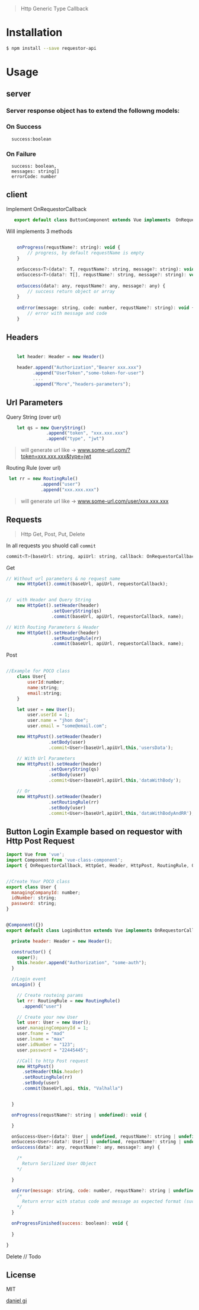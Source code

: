 
> Http Generic Type Callback

# Installation

```sh
$ npm install --save requestor-api   
```

# Usage

## **server** 
### Server response object has to extend the followng models:
  ### On Success
      success:boolean
  ### On Failure
      success: boolean,
      messages: string[]
      errorCode: number

## **client** 
Implement OnRequestorCallback
```javascript
   export default class ButtonComponent extends Vue implements  OnRequestorCallback{...}
```

Will implements 3 methods
```javascript
    
    onProgress(requstName?: string): void {
        // progress, by default requestName is empty
    }

    onSuccess<T>(data?: T, requstName?: string, message?: string): void;
    onSuccess<T>(data?: T[], requstName?: string, message?: string): void;
    
    onSuccess(data?: any, requstName?: any, message?: any) {
        // success return object or array
    }
    
    onError(message: string, code: number, requstName?: string): void {
        // error with message and code
    }
```
## Headers
```javascript
    
    let header: Header = new Header()
    
    header.append("Authorization","Bearer xxx.xxx")
          .append("UserToken","some-token-for-user")
          ....
          .append("More","headers-parameters");
```
## Url Parameters

 Query String (over url)

```javascript
    let qs = new QueryString()
               .append("token", "xxx.xxx.xxx")
               .append("type", "jwt")

```
> will generate url like -> www.some-url.com/?token=xxx.xxx.xxx&type=jwt

 Routing Rule (over url)

```javascript
 let rr = new RoutingRule()
             .append("user")
             .append("xxx.xxx.xxx")
```
> will generate url like -> www.some-url.com/user/xxx.xxx.xxx

## Requests

> Http Get, Post, Put, Delete

In all requests you shuold call `commit`
```javascript
commit<T>(baseUrl: string, apiUrl: string, callback: OnRequestorCallback, requestName?: string): void;
 ```

Get

```javascript
// Without url parameters & no request name
    new HttpGet().commit(baseUrl, apiUrl, requestorCallback);


//  with Header and Query String
    new HttpGet().setHeader(header)
                 .setQueryString(qs)
                 .commit(baseUrl, apiUrl, requestorCallback, name);

// With Routing Parameters & Header
    new HttpGet().setHeader(header)
                 .setRoutingRule(rr)
                 .commit(baseUrl, apiUrl, requestorCallback, name);

```
Post

```javascript

//Example for POCO class
    class User{
        userId:number;
        name:string;
        email:string;
    }

    let user = new User();
        user.userId = 1;
        user.name = "jhon doe";
        user.email = "some@email.com";

    new HttpPost().setHeader(header)
                .setBody(user)
                .commit<User>(baseUrl,apiUrl,this,'usersData');

    // With Url Parameters
    new HttpPost().setHeader(header)
                .setQueryString(qs)
                .setBody(user)
                .commit<User>(baseUrl,apiUrl,this,'dataWithBody');

    // Or
    new HttpPost().setHeader(header)
                .setRoutingRule(rr)
                .setBody(user)
                .commit<User>(baseUrl,apiUrl,this,'dataWithBodyAndRR');

```
## Button Login Example based on requestor with Http Post Request

```javascript
import Vue from 'vue';
import Component from 'vue-class-component';
import { OnRequestorCallback, HttpGet, Header, HttpPost, RoutingRule, QueryString } from 'requestor';


//Create Your POCO class
export class User {
  managingCompanyId: number;
  idNumber: string;
  password: string;
}


@Component({})
export default class LoginButton extends Vue implements OnRequestorCallback {

  private header: Header = new Header();

  constructor() {
    super();
    this.header.append("Authorization", "some-auth");
  }

  //Login event
  onLogin() {

    // Create routeing params
    let rr: RoutingRule = new RoutingRule()
      .append("user")

    // Create your new User
    let user: User = new User();
    user.managingCompanyId = 1;
    user.fname = "mad"
    user.lname = "max"
    user.idNumber = "123";
    user.password = "22445445";

    //Call to http Post request
    new HttpPost()
      .setHeader(this.header)
      .setRoutingRule(rr)
      .setBody(user)
      .commit(baseUrl,api, this, "Valhalla")


  }

  onProgress(requstName?: string | undefined): void {

  }

  onSuccess<User>(data?: User | undefined, requstName?: string | undefined, message?: string | undefined): void;
  onSuccess<User>(data?: User[] | undefined, requstName?: string | undefined, message?: string | undefined): void;
  onSuccess(data?: any, requstName?: any, message?: any) {

    /*
      Return Serilized User Object
    */

  }

  onError(message: string, code: number, requstName?: string | undefined): void {
    /*
      Return error with status code and message as expected format (success/failure) explain above
    */
  }

  onProgressFinished(success: boolean): void {
    
  }

}

```
 Delete
// Todo
## License
MIT

 [daniel gi]("")
